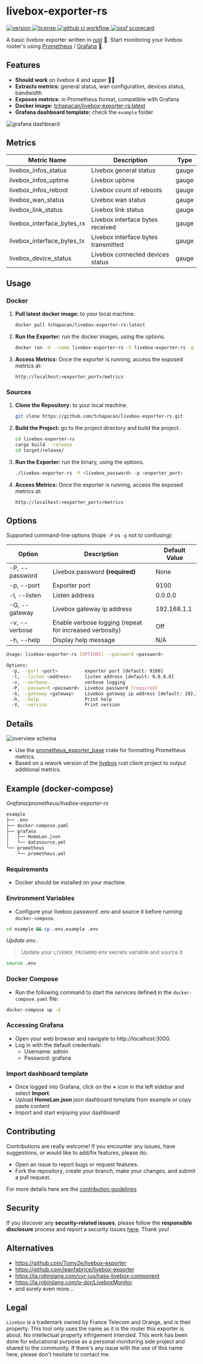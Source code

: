 # livebox-exporter-rs

<p>
    <a href="https://github.com/tchapacan/livebox-exporter-rs">
        <img src="https://img.shields.io/badge/dynamic/toml?url=https://raw.githubusercontent.com/tchapacan/livebox-exporter-rs/master/Cargo.toml&query=$.package.version&style=for-the-badge&label=Version" alt="version">
    </a>
    <a href="https://github.com/tchapacan/livebox-exporter-rs/blob/main/LICENSE">
        <img src="https://img.shields.io/github/license/tchapacan/livebox-exporter-rs.svg?style=for-the-badge" alt="license">
    </a>
    <a href="https://github.com/tchapacan/livebox-exporter-rs/actions?query=workflow%3A%22Code%20Checks%22">
        <img src="https://img.shields.io/github/actions/workflow/status/tchapacan/livebox-exporter-rs/code-checks.yml?style=for-the-badge" alt="github ci workflow">
    </a>
    <a href="https://api.securityscorecards.dev/projects/github.com/tchapacan/livebox-exporter-rs">
      <img src="https://api.securityscorecards.dev/projects/github.com/tchapacan/livebox-exporter-rs/badge?style=for-the-badge" alt="ossf scorecard">
    </a>
</p>

A basic livebox exporter written in [rust](https://doc.rust-lang.org/book/title-page.html) 🦀. Start monitoring your livebox router's using [Prometheus](https://github.com/prometheus/prometheus) / [Grafana](https://github.com/grafana/grafana) 💪.

## Features

- **Should work** on livebox 4 and upper 🤷🏻‍
- **Extracts metrics:** general status, wan configuration, devices status, bandwidth
- **Exposes metrics:** in Prometheus format, compatible with Grafana
- **Docker image:** [tchapacan/livebox-exporter-rs:latest](https://hub.docker.com/r/tchapacan/livebox-exporter-rs)
- **Grafana dashboard template:** check the `example` folder

![grafana dashboard](./images/grafana-dashboard.png)

## Metrics

| **Metric Name**              | **Description**                     | **Type**  |
|------------------------------|-------------------------------------|-----------|
| livebox_infos_status         | Livebox general status              | gauge     |
| livebox_infos_uptime         | Livebox uptime                      | gauge     |
| livebox_infos_reboot         | Livebox count of reboots            | gauge     |
| livebox_wan_status           | Livebox wan status                  | gauge     |
| livebox_link_status          | Livebox link status                 | gauge     |
| livebox_interface_bytes_rx   | Livebox interface bytes received    | gauge     |
| livebox_interface_bytes_tx   | Livebox interface bytes transmitted | gauge     |
| livebox_device_status        | Livebox connected devices status    | gauge     |


## Usage

### Docker

1. **Pull latest docker image:** to your local machine.

   ```bash
   docker pull tchapacan/livebox-exporter-rs:latest
   ```

2. **Run the Exporter:** run the docker images, using the options.

    ```bash
    docker run -d --name livebox-exporter-rs -h livebox-exporter-rs -p <exporter_port>:<exporter_port> tchapacan/livebox-exporter-rs:latest --password <livebox_password> --port <exporter_port>
    ```

3. **Access Metrics:** Once the exporter is running, access the exposed metrics at:

   `http://localhost:<exporter_port>/metrics`


### Sources

1. **Clone the Repository:** to your local machine.

   ```bash
   git clone https://github.com/tchapacan/livebox-exporter-rs.git
   ```

2. **Build the Project:** go to the project directory and build the project.

    ```bash
    cd livebox-exporter-rs
    cargo build --release
    cd target/release/
    ```

3. **Run the Exporter:** run the binary, using the options.

    ```bash
    ./livebox-exporter-rs -P <livebox_password> -p <exporter_port>
    ```

4. **Access Metrics:** Once the exporter is running, access the exposed metrics at:

   `http://localhost:<exporter_port>/metrics`


## Options

Supported command-line options (hope `-P` vs `-p` not to confusing):

| Option                    | Description                                             | Default Value |
|---------------------------|---------------------------------------------------------|---------------|
| -P, --password <password> | Livebox password **(required)**                         | None          |
| -p, --port <port>         | Exporter port                                           | 9100          |
| -l, --listen <address>    | Listen address                                          | 0.0.0.0       |
| -G, --gateway <address>   | Livebox gateway ip address                              | 192.168.1.1   |
| -v, --verbose             | Enable verbose logging (repeat for increased verbosity) | Off           |
| -h, --help                | Display help message                                    | N/A           |

```bash
Usage: livebox-exporter-rs [OPTIONS] --password <password>

Options:
  -p, --port <port>          exporter port [default: 9100]
  -l, --listen <address>     listen address [default: 0.0.0.0]
  -v, --verbose...           verbose logging
  -P, --password <password>  Livebox password [required]
  -G, --gateway <gateway>    Livebox gateway ip address [default: 192.168.1.1]
  -h, --help                 Print help
  -V, --version              Print version
```

## Details

![overview schema](./images/livebox-exporter-rs_details.svg)

- Use the [prometheus_exporter_base](https://github.com/MindFlavor/prometheus_exporter_base) crate for formatting Prometheus metrics.
- Based on a rework version of the [livebox](https://crates.io/crates/livebox/) rust client project to output additional metrics.


## Example (docker-compose)

*Grafana/prometheus/livebox-exporter-rs*

```sh
example
├── .env
├── docker-compose.yaml
├── grafana
│   ├── HomeLan.json
│   └── datasource.yml
└── prometheus
    └── prometheus.yml
```

### Requirements
- Docker should be installed on your machine.

### Environment Variables
- Configure your livebox password .env and source it before running `docker-compose`.

```sh
cd example && cp .env.example .env
```

*Update env..*

> Update your `LIVEBOX_PASSWORD` env secrets variable and source it

```sh
source .env
```

### Docker Compose
- Run the following command to start the services defined in the `docker-compose.yaml` file:
```sh
docker-compose up -d
```

### Accessing Grafana
- Open your web browser and navigate to http://localhost:3000.
- Log in with the default credentials:
    - Username: admin
    - Password: grafana

### Import dashboard template
- Once logged into Grafana, click on the **+** icon in the left sidebar and select **Import**.
- Upload **HomeLan.json** json dashboard template from example or copy paste content
- Import and start enjoying your dashboard!


## Contributing

Contributions are really welcome! If you encounter any issues, have suggestions, or would like to add/fix features, please do:

- Open an issue to report bugs or request features.
- Fork the repository, create your branch, make your changes, and submit a pull request.

For more details here are the [contribution guidelines](CONTRIBUTING.md)

## Security

If you discover any **security-related issues**, please follow the **responsible disclosure** process and report a security issues [here](https://github.com/tchapacan/livebox-exporter-rs/security/advisories/new). Thank you!

## Alternatives

- https://github.com/Tomy2e/livebox-exporter
- https://github.com/jeanfabrice/livebox-exporter
- https://la.robinjiang.com/cyr-ius/hass-livebox-component
- https://la.robinjiang.com/p-dor/LiveboxMonitor
- and surely even more...


## Legal

`Livebox` is a trademark owned by France Telecom and Orange, and is their property. This tool only uses the name as it is the router this exporter is about. No intellectual property infrigement intended. This work has been done for educational purpose as a personal monitoring side project and shared to the community. If there's any issue with the use of this name here, please don't hesitate to contact me.
